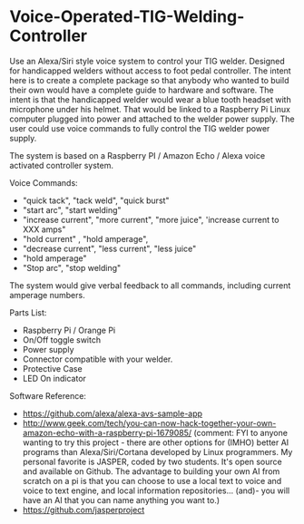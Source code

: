 # Voice-Operated-TIG-Welding-Controller
Use an Alexa/Siri style voice system to control your TIG welder.  Designed for handicapped welders without access to foot pedal controller.  The intent here is to create a complete package so that anybody who wanted to build their own would have a complete guide to hardware and software.  The intent is that the handicapped welder would wear a blue tooth headset with microphone under his helmet.  That would be linked to a Raspberry Pi Linux computer plugged into power and attached to the welder power supply.  The user could use voice commands to fully control the TIG welder power supply.  

The system is based on a Raspberry PI / Amazon Echo / Alexa voice activated
 controller system.

Voice Commands:

  - "quick tack", "tack weld", "quick burst"
  - "start arc", "start welding"
  - "increase current", "more current", "more juice", 'increase current to XXX amps"
  - "hold current" , "hold amperage",
  - "decrease current", "less current", "less juice"
  - "hold amperage"
  - "Stop arc", "stop welding"


  The system would give verbal feedback to all commands, including current amperage numbers.

Parts List:

   - Raspberry Pi / Orange Pi
   - On/Off toggle switch
   - Power supply
   - Connector compatible with your welder.
   - Protective Case
   - LED On indicator

Software Reference:

  - https://github.com/alexa/alexa-avs-sample-app
  - http://www.geek.com/tech/you-can-now-hack-together-your-own-amazon-echo-with-a-raspberry-pi-1679085/  (comment: FYI to anyone wanting to try this project - there are other options for (IMHO) better AI programs than Alexa/Siri/Cortana developed by Linux programmers. My personal favorite is JASPER, coded by two students. It's open source and available on Github. The advantage to building your own AI from scratch on a pi is that you can choose to use a local text to voice and voice to text engine, and local information repositories... (and)- you will have an AI that you can name anything you want to.)
  - https://github.com/jasperproject
